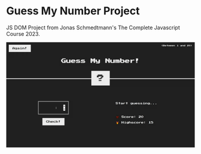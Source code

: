 # Guess My Number Project


JS DOM Project from Jonas Schmedtmann's The Complete Javascript Course 2023.




![Alt Text](https://github.com/Muratozbk/Guess-My-Number/blob/master/demostration.gif)

